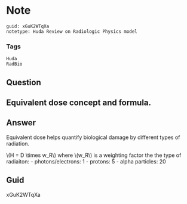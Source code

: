 # Note
```
guid: xGuK2WTqXa
notetype: Huda Review on Radiologic Physics model
```

### Tags
```
Huda
RadBio
```

## Question
<h2>Equivalent dose concept and formula.</h2>

## Answer
<section>
<p>Equivalent dose helps quantify biological damage by different types of radiation.</p>
<p>\(H = D \times w_R\) where \(w_R\) is a weighting factor the the type of radiaiton:
- photons/electrons: 1
- protons: 5
- alpha particles: 20</p>


</section>

## Guid
xGuK2WTqXa
